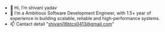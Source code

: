 - 👋 Hi, I’m shivani yadav
- 🌱 I’m a Ambitious Software Development Engineer, with 1.5+ year of experience in building scalable, reliable and high-performance systems.
- 📫 Cantact detail "shivani16btcs0413@gmail.com"

<!---
shivani16btcs/shivani16btcs is a ✨ special ✨ repository because its `README.md` (this file) appears on your GitHub profile.
You can click the Preview link to take a look at your changes.
--->
